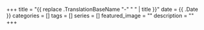 +++
title = "{{ replace .TranslationBaseName "-" " " | title }}"
date = {{ .Date }}
categories = []
tags = []
series = []
featured_image = ""
description = ""
+++
